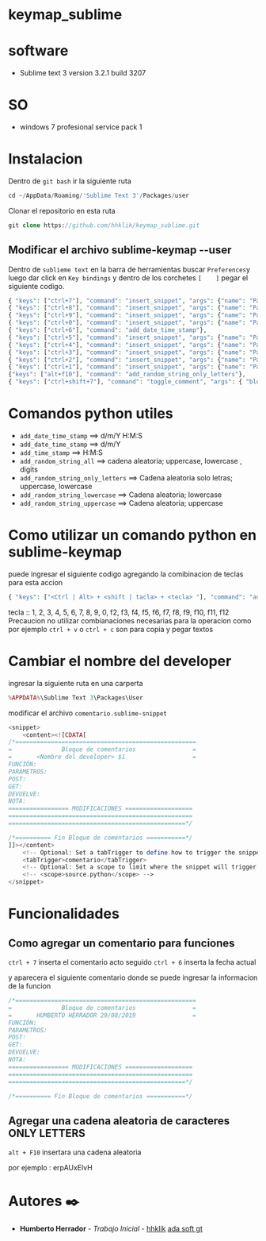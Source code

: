# keymap_sublime


# software
- Sublime text 3 version 3.2.1 build 3207

# SO
- windows 7 profesional service pack 1

# Instalacion 

Dentro de `git bash` ir la siguiente ruta

```php
cd ~/AppData/Roaming/'Sublime Text 3'/Packages/user
```
Clonar el repositorio en esta ruta

```php
git clone https://github.com/hhklik/keymap_sublime.git
```

## Modificar el archivo sublime-keymap --user

Dentro de `sublieme text` en la barra de herramientas buscar `Preferences`y luego dar click en `Key bindings` y dentro de los corchetes `[    ]` pegar el siguiente codigo.

```php
{ "keys": ["ctrl+7"], "command": "insert_snippet", "args": {"name": "Packages/User/comentario.sublime-snippet"}},
{ "keys": ["ctrl+8"], "command": "insert_snippet", "args": {"name": "Packages/User/comentarioMod.sublime-snippet"}},
{ "keys": ["ctrl+9"], "command": "insert_snippet", "args": {"name": "Packages/User/secundariasComent.sublime-snippet"}},
{ "keys": ["ctrl+0"], "command": "insert_snippet", "args": {"name": "Packages/User/ComentCodigo.sublime-snippet"}},
{ "keys": ["ctrl+6"], "command": "add_date_time_stamp"},
{ "keys": ["ctrl+5"], "command": "insert_snippet", "args": {"name": "Packages/User/fin.sublime-snippet"}},
{ "keys": ["ctrl+4"], "command": "insert_snippet", "args": {"name": "Packages/User/trans.sublime-snippet"}},
{ "keys": ["ctrl+3"], "command": "insert_snippet", "args": {"name": "Packages/User/tranlatePhp.sublime-snippet"}},
{ "keys": ["ctrl+2"], "command": "insert_snippet", "args": {"name": "Packages/User/TranslateDuplex.sublime-snippet"}},
{ "keys": ["ctrl+1"], "command": "insert_snippet", "args": {"name": "Packages/User/translatecode.sublime-snippet"}},
{"keys": ["alt+f10"], "command": "add_random_string_only_letters"},
{ "keys": ["ctrl+shift+7"], "command": "toggle_comment", "args": { "block": true } }
```

# Comandos python utiles

- `add_date_time_stamp`               ==> d/m/Y H:M:S
- `add_date_time_stamp`               ==> d/m/Y
- `add_time_stamp`                    ==> H:M:S        
- `add_random_string_all`             ==> cadena aleatoria; uppercase, lowercase , digits
- `add_random_string_only_letters`    ==> Cadena aleatoria solo letras; uppercase, lowercase
- `add_random_string_lowercase`       ==> Cadena aleatoria; lowercase
- `add_random_string_uppercase`       ==> Cadena aleatoria; uppercase

# Como utilizar un comando python en sublime-keymap

puede ingresar el siguiente codigo agregando la comibinacion de teclas para esta accion
```php
{ "keys": ["<Ctrl | Alt> + <shift | tacla> + <tecla> "], "command": "add_date_time_stamp"}
```
tecla :: 1, 2, 3, 4, 5, 6, 7, 8, 9, 0, f2, f3, f4, f5, f6, f7, f8, f9, f10, f11, f12
Precaucion no utilizar combianaciones necesarias para la operacion como por ejemplo `ctrl + v` o `ctrl + c` son para copia y pegar textos

# Cambiar el nombre del developer
ingresar la siguiente ruta en una carperta

```php
%APPDATA%\Sublime Text 3\Packages\User
```
modificar el archivo `comentario.sublime-snippet`

```php
<snippet>
	<content><![CDATA[
/*===================================================
=		       Bloque de comentarios             	=
=       <Nombre del developer> $1       			=
FUNCIÓN:
PARAMETROS:
POST:
GET:
DEVUELVE:
NOTA:
================= MODIFICACIONES ===================
====================================================
==================================================*/

/*========== Fin Bloque de comentarios ===========*/
]]></content>
	<!-- Optional: Set a tabTrigger to define how to trigger the snippet -->
	<tabTrigger>comentario</tabTrigger>
	<!-- Optional: Set a scope to limit where the snippet will trigger -->
	<!-- <scope>source.python</scope> -->
</snippet>
```

# Funcionalidades

## Como agregar un comentario para funciones

`ctrl + 7` inserta el comentario acto seguido `ctrl + 6` inserta la fecha actual

y aparecera el siguiente comentario
donde se puede ingresar la informacion de la funcion
```php
/*===================================================
=		       Bloque de comentarios             	=
=       HUMBERTO HERRADOR 29/08/2019       			=
FUNCIÓN:
PARAMETROS:
POST:
GET:
DEVUELVE:
NOTA:
================= MODIFICACIONES ===================
====================================================
==================================================*/

/*========== Fin Bloque de comentarios ===========*/
```

## Agregar una cadena aleatoria de caracteres ONLY LETTERS

`alt + F10` insertara una cadena aleatoria

por ejemplo : erpAUxElvH



# Autores ✒️

* **Humberto Herrador** - *Trabajo Inicial* - [hhklik](https://github.com/hhklik) [ada soft gt](http://adasoft.com.gt)









